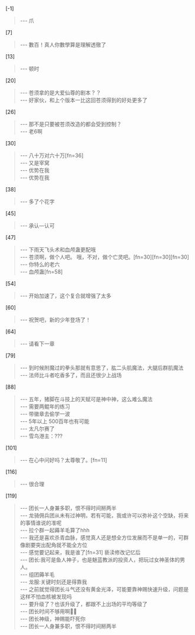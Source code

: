 
[-1] 
>--- 爪<br>

[7] 
>--- 數百！真人你數學算是理解透徹了<br>

[13] 
>--- 顿时<br>

[20] 
>--- 苍须拿的是大爱仙尊的剧本？？<br>
>--- 好家伙，和上个版本一比这回苍须得到的好处更多了<br>

[26] 
>--- 那不是只要被苍须改造的都会受到控制？<br>
>--- 老6啊<br>

[30] 
>--- 八十万对六十万[fn=36]<br>
>--- 又是宰窝<br>
>--- 优势在我<br>
>--- 优势在我<br>

[38] 
>--- 多了个花字<br>

[45] 
>--- 承认—认可<br>

[47] 
>--- 下雨天飞头术和血颅蛊更配哦<br>
>--- 苍须啊，做个人吧。
哦，不对，做个亡灵吧。[fn=30][fn=30][fn=30]<br>
>--- 你特么的老六<br>
>--- 血颅蛊[fn=58]<br>

[54] 
>--- 开始加速了，这个复合就增强了太多<br>

[60] 
>--- 祝贺吧，新的少年登场了！<br>

[64] 
>--- 请看下一章<br>

[79] 
>--- 到时候附魔过的拳头那就有意思了，肱二头肌魔法，大腿后群肌魔法<br>
>--- 法师比斗者吃香多了，而且还很少上战场<br>

[88] 
>--- 五年，猪脚在斗技上的天赋可是神中神，这么难么魔法<br>
>--- 需要两鲲年的练习<br>
>--- 带徽章去偷学一波<br>
>--- 5年以上 500百年也有可能<br>
>--- 太凡尔赛了<br>
>--- 雪鸟港主：???<br>

[101] 
>--- 在心中问好吗？太尊敬了。[fn=11]<br>

[116] 
>--- 很合理<br>

[119] 
>--- 团长一人身兼多职，恨不得时间掰两半<br>
>--- 龙骑佣兵团从未有过神明，若有可能，我或许可以弥补这个空缺，将来的事情谁说的准呢<br>
>--- 拉个群一起薅羊毛算了hhh<br>
>--- 我还是喜欢杀青血脉，感觉真人还是想全方位发展而不是单一的，可群像剧要突出配角就不能全方位<br>
>--- 感觉要记起来，我是谁了[fn=31] 亵渎修改记忆后<br>
>--- 团长:我可是鱼人神子，也是魅蓝教派的投资人，把玩过女神圣体的男人。<br>
>--- 组团薅羊毛<br>
>--- 龙服:关键时刻还是得靠我<br>
>--- 之前就觉得团长斗气还没有黄金光泽，可能要靠神赐快速升级，问题是这样不怕血核被发现吗<br>
>--- 要升级了？也该升级了，都跟不上出场的平均等级了<br>
>--- 团长时间不够用啊😮‍💨<br>
>--- 团长神级，神赐能吓死你<br>
>--- 团长一人身兼多职，恨不得时间掰两半<br>
